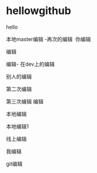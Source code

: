 # hellowgithub
hello

本地master编辑 -再次的编辑  你编辑

编辑

编辑- 
在dev上的编辑

别人的编辑

第二次编辑

第三次编辑
编辑

本地编辑

本地编辑1

线上编辑

我编辑

git编辑

